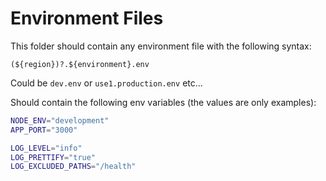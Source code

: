 # Environment Files

This folder should contain any environment file with the following syntax:

```nodejs
(${region})?.${environment}.env
```

Could be `dev.env` or `use1.production.env` etc...

Should contain the following env variables (the values are only examples):

```bash
NODE_ENV="development"
APP_PORT="3000"

LOG_LEVEL="info"
LOG_PRETTIFY="true"
LOG_EXCLUDED_PATHS="/health"
```
